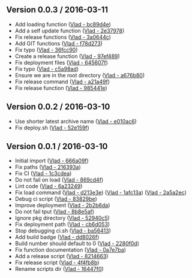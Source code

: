## Version 0.0.3 / 2016-03-11
  * Add loading function ([Vlad - bc89d4e](https://github.com/vghn/vgs/commit/bc89d4eaff1dca2202cb3f77e99d1fe8532696c1))
  * Add a self update function ([Vlad - 2e37978](https://github.com/vghn/vgs/commit/2e37978213f377039fd05ee0bbed887fee0a1b41))
  * Fix release functions ([Vlad - 3a0644c](https://github.com/vghn/vgs/commit/3a0644cda32d7c57ddeca45d22c1c15791fec706))
  * Add GIT functions ([Vlad - f78d273](https://github.com/vghn/vgs/commit/f78d27328d173cc894deee00201e683495c45d58))
  * Fix typo ([Vlad - 36fcc90](https://github.com/vghn/vgs/commit/36fcc904b5170ec717d44fa35d38e6813965b097))
  * Create a release function ([Vlad - 97ef489](https://github.com/vghn/vgs/commit/97ef48938b8cbeb8d99ac1a5a7865a96321322e7))
  * Fix deployment files ([Vlad - 645607f](https://github.com/vghn/vgs/commit/645607f642b21fd9ed403910712ebc02635babd8))
  * Fix typo ([Vlad - c5a98ad](https://github.com/vghn/vgs/commit/c5a98ad590d71c1e14cade101efe8e3e6e83ce85))
  * Ensure we are in the root directory ([Vlad - a676b80](https://github.com/vghn/vgs/commit/a676b802216093dad5cad03d853ae8742a1adcd0))
  * Fix release command ([Vlad - a21a49f](https://github.com/vghn/vgs/commit/a21a49f42a481531214396d5e7fec267b6f05260))
  * Fix release function ([Vlad - 985441e](https://github.com/vghn/vgs/commit/985441ec25e74722d2a838f00e5a62c54296c060))

## Version 0.0.2 / 2016-03-10
  * Use shorter latest archive name ([Vlad - e010ac6](https://github.com/vghn/vgs/commit/e010ac65d3f92c8eebd955621b4e1b5f3c58cbfd))
  * Fix deploy.sh ([Vlad - 52e159f](https://github.com/vghn/vgs/commit/52e159f166c1ee8d5772d508aa0071f4bbc5c155))

## Version 0.0.1 / 2016-03-10
  * Initial import ([Vlad - 666a09f](https://github.com/vghn/vgs/commit/666a09f2cd2cbae4d842d80890c4aaa69be86cc0))
  * Fix paths ([Vlad - 216393a](https://github.com/vghn/vgs/commit/216393ad9606706bd88f892912b96e45c386c22d))
  * Fix CI ([Vlad - 1c3cdea](https://github.com/vghn/vgs/commit/1c3cdea3ba364e09991a510f9b3fd2a309bf23eb))
  * Do not fail on load ([Vlad - 869cd4f](https://github.com/vghn/vgs/commit/869cd4f2dd9baff3483c3065126749f45bb1d5df))
  * Lint code ([Vlad - 6a23249](https://github.com/vghn/vgs/commit/6a232497780117a9bcd8025b2f05ea0d96f437b0))
  * Fix load command ([Vlad - d213e3e](https://github.com/vghn/vgs/commit/d213e3e55f73561ac037f8e2a9e74ad29412a0d8)) ([Vlad - 1afc13a](https://github.com/vghn/vgs/commit/1afc13a3bb62acf1938e03cfe310c7c8695dc575)) ([Vlad - 2a5a2ec](https://github.com/vghn/vgs/commit/2a5a2ecafc54e0adfdeb4c01251414d5d184ea52))
  * Debug ci script ([Vlad - 83829be](https://github.com/vghn/vgs/commit/83829be0407a32f668fcb3d320204a18e1efa669))
  * Improve deployment ([Vlad - 2b2b6da](https://github.com/vghn/vgs/commit/2b2b6da5cbc23eaa8a1afa3b6b9be06980bba55a))
  * Do not fail tput ([Vlad - 8b8e5af](https://github.com/vghn/vgs/commit/8b8e5af49807f7475be0be4fa1a0c9770142ada2))
  * Ignore pkg directory ([Vlad - 52940c5](https://github.com/vghn/vgs/commit/52940c5e7c7511dd6807382ffe75772280478d26))
  * Fix deployment path ([Vlad - cb6d053](https://github.com/vghn/vgs/commit/cb6d0531b0c0b229efeaea71201d719f9d30ddc6))
  * Stop debugging ci.sh ([Vlad - ba56413](https://github.com/vghn/vgs/commit/ba5641355d76c6cc51d6e6d848a200986a1cedbf))
  * Add build badge ([Vlad - dd8026f](https://github.com/vghn/vgs/commit/dd8026fe6d4853e6ca8cbfd25c14f306bdeee9f7))
  * Build number should default to 0 ([Vlad - 2280f0d](https://github.com/vghn/vgs/commit/2280f0d4107e189c4a17a6abaab42fe0985f6525))
  * Fix function documentation ([Vlad - 0a7e7ba](https://github.com/vghn/vgs/commit/0a7e7bacb0d0b46e4a3018ab836182a0436ff434))
  * Add a release script ([Vlad - 8214663](https://github.com/vghn/vgs/commit/8214663f7c4bc4d1839e0e7a5deb639bfa3c667d))
  * Fix release script ([Vlad - 4f4fb8b](https://github.com/vghn/vgs/commit/4f4fb8b445ef39b5f629c7b40f3a81f52316cd37))
  * Rename scripts dir ([Vlad - 16447f0](https://github.com/vghn/vgs/commit/16447f01bcd07c9db1bdfc938777a70b91c0b57b))
